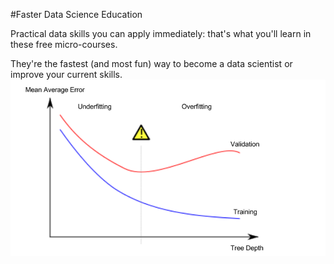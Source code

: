 #Faster Data Science Education

Practical data skills you can apply immediately: that's what you'll learn in these free micro-courses.

They're the fastest (and most fun) way to become a data scientist or improve your current skills.
 <img src="3.PNG">
